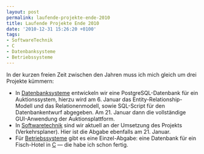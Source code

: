 ```yaml
---
layout: post
permalink: laufende-projekte-ende-2010
title: Laufende Projekte Ende 2010
date: '2010-12-31 15:26:20 +0100'
tags:
- SoftwareTechnik
- C
- Datenbanksysteme
- Betriebssysteme
---
```

<p>In der kurzen freien Zeit zwischen den Jahren muss ich mich gleich um drei Projekte kümmern:</p>
<ul>
<li>In <a href="/tag/Datenbanksysteme ">Datenbanksysteme</a> entwickeln wir eine PostgreSQL-Datenbank für ein Auktionssystem, hierzu wird am 6. Januar das Entity-Relationship-Modell und das Relationenmodell, sowie SQL-Script für den Datenbankentwurf abgegeben. Am 21. Januar dann die vollständige GUI-Anwendung der Auktionsplattform.</li>
<li>In <a href="/tag/Softwaretechnik">Softwaretechnik</a> sind wir aktuell an der Umsetzung des Projekts (Verkehrsplaner). Hier ist die Abgabe ebenfalls am 21. Januar.</li>
<li>Für <a href="/tag/Betriebssysteme ">Betriebssysteme</a> gibt es eine Einzel-Abgabe: eine Datenbank für ein Fisch-Hotel in <a href="/tag/C">C</a> — die habe ich schon fertig.</li>
</ul>
